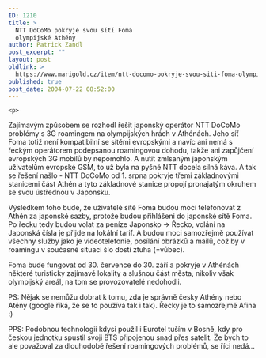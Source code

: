 ```yaml
---
ID: 1210
title: >
  NTT DoCoMo pokryje svou sítí Foma
  olympijské Athény
author: Patrick Zandl
post_excerpt: ""
layout: post
oldlink: >
  https://www.marigold.cz/item/ntt-docomo-pokryje-svou-siti-foma-olympijske-atheny
published: true
post_date: 2004-07-22 08:52:00
---
```

	<p>
Zajímavým způsobem se rozhodl řešit japonský operátor NTT DoCoMo problémy s 3G roamingem na olympijských hrách v Athénách. Jeho síť Foma totiž není kompatibilní se sítěmi evropskými a navíc ani nemá s řeckým operátorem podepsanou roamingovou dohodu, takže ani zapůjčení evropských 3G mobilů by nepomohlo. A nutit zmlsaným japonským uživatelům evropské GSM, to už byla na pyšné NTT docela silná káva. A tak se řešení našlo - NTT DoCoMo od 1. srpna pokryje třemi základnovými stanicemi část Athén a tyto základnové stanice propojí pronajatým okruhem se svou ústřednou v Japonsku. </p>
<p>
Výsledkem toho bude, že uživatelé sítě Foma budou moci telefonovat z Athén za japonské sazby, protože budou přihlášeni do japonské sítě Foma. Po řecku tedy budou volat za peníze Japonsko -&gt; Řecko, volání na Japonská čísla je přijde na lokální tarif. A budou moci samozřejmě používat všechny služby jako je videotelefonie, posílání obrázků a mailů, což by v roamingu v současné situaci šlo dosti ztuha (=vůbec).</p>
<p>
Foma bude fungovat od 30. července do 30. září a pokryje v Athénách některé turisticky zajímavé lokality a slušnou část města, nikoliv však olympijský areál, na tom se provozovatelé nedohodli. </p>
<p>
PS: Nějak se nemůžu dobrat k tomu, zda je správně česky Athény nebo Atény (google říká, že se to používá tak i tak). Řecky je to samozřejmě Afina :) </p>
<p>
PPS: Podobnou technologii kdysi použil i Eurotel tuším v Bosně, kdy pro českou jednotku spustil svoji BTS připojenou snad přes satelit. Že bych to ale považoval za dlouhodobé řešení roamingových problémů, se říci nedá... </p>
